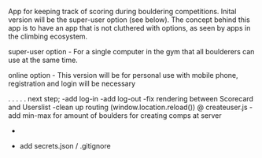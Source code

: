 App for keeping track of scoring during bouldering competitions. Inital version will be the super-user option (see below). The concept behind this app is to have an app that is not cluthered with options, as seen by apps in the climbing ecosystem.

super-user option - For a single computer in the gym that all boulderers can use at the same time.

online option - This version will be for personal use with mobile phone, registration and login will be necessary

.
.
.
.
.
next step;
-add log-in
-add log-out
-fix rendering between Scorecard and Userslist
-clean up routing (window.location.reload()) @ createuser.js
-add min-max for amount of boulders for creating comps at server

-

-   add secrets.json / .gitignore
